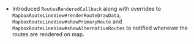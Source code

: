 - Introduced `RoutesRenderedCallback` along with overrides to `MapboxRouteLineView#renderRouteDrawData`, `MapboxRouteLineView#showPrimaryRoute` and `MapboxRouteLineView#showAlternativeRoutes` to notified whenever the routes are rendered on map. 